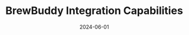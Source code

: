---
title: BrewBuddy Integration Capabilities
summary: This knowledge base article describes the software and hardware integrations for the fictional BrewBuddy app. 
date: 2024-06-01

image:
    preview_only: true
---